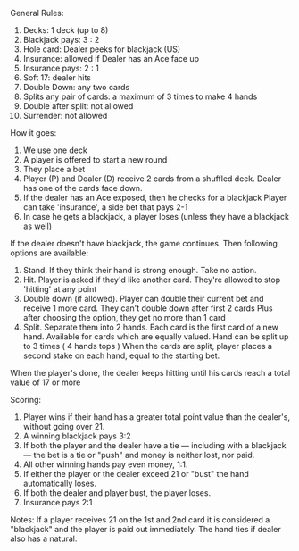 General Rules:
1. Decks: 1 deck (up to 8)
2. Blackjack pays: 3 : 2
3. Hole card: Dealer peeks for blackjack (US)
4. Insurance: allowed if Dealer has an Ace face up
5. Insurance pays: 2 : 1
6. Soft 17: dealer hits
7. Double Down: any two cards
8. Splits any pair of cards: a maximum of 3 times to make 4 hands
9. Double after split: not allowed
10. Surrender: not allowed

How it goes:
1. We use one deck
2. A player is offered to start a new round
3. They place a bet
4. Player (P) and Dealer (D) receive 2 cards from a shuffled deck. Dealer has one of the cards face down.
5. If the dealer has an Ace exposed, then he checks for a blackjack
Player can take 'insurance', a side bet that pays 2-1
6. In case he gets a blackjack, a player loses (unless they have a blackjack as well)

If the dealer doesn't have blackjack, the game continues. Then following options are available:

1. Stand. If they think their hand is strong enough. Take no action.
2. Hit. Player is asked if they'd like another card. They're allowed to stop 'hitting' at any point
3. Double down (if allowed). Player can double their current bet and receive 1 more card. They can't double down after first 2 cards
Plus after choosing the option, they get no more than 1 card
4. Split. Separate them into 2 hands. Each card is the first card of a new hand.
Available for cards which are equally valued. Hand can be split up to 3 times ( 4 hands tops )
When the cards are split, player places a second stake on each hand, equal to the starting bet.

When the player's done, the dealer keeps hitting until his cards reach a total value of 17 or more

Scoring:
1. Player wins if their hand has a greater total point value than the dealer's, without going over 21.
2. A winning blackjack pays 3:2
3. If both the player and the dealer have a tie — including with a blackjack — the bet is a tie or "push" and money is neither lost, nor paid.
4. All other winning hands pay even money, 1:1.
5. If either the player or the dealer exceed 21 or "bust" the hand automatically loses.
6. If both the dealer and player bust, the player loses.
7. Insurance pays 2:1

Notes:
If a player receives 21 on the 1st and 2nd card it is considered a "blackjack" and the player is paid out immediately.
The hand ties if dealer also has a natural.
